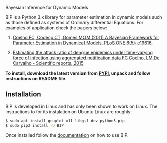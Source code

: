 Bayesian Inference for Dynamic Models


BIP is a Python 3.x library for parameter estimation in dynamic models such as those defined as systems of Ordinary differential Equations. For examples of application check the papers below: 

  1. [Coelho FC, Codeço CT, Gomes MGM (2011) A Bayesian Framework for Parameter Estimation in Dynamical Models. PLoS ONE 6(5): e19616.](http://www.plosone.org/article/info%3Adoi%2F10.1371%2Fjournal.pone.0019616)
  
  2. [Estimating the attack ratio of dengue epidemics under time-varying force of infection using aggregated notification data FC Coelho, LM De Carvalho - Scientific reports, 2015](https://www.ncbi.nlm.nih.gov/pmc/articles/PMC4682072/)

**To install, download the latest version from [PYPI](https://pypi.python.org/pypi/BIP), unpack and follow instructions on README file.**

Installation
------------
BIP is developed in Linux and has only been shown to work on Linux. The  instructions to for its instalation on Ubuntu Linux are roughly:

```bash
$ sudo apt install gnuplot-x11 libgsl-dev python3-pip
$ sudo pip3 install -U BIP
```
Once installed follow the [documentation](http://bayesian-inference.readthedocs.io/en/latest/paramest.html#single-session-retrospective-estimation) on how to use BIP.






